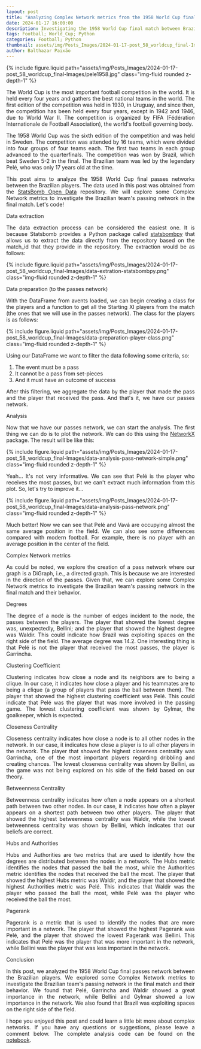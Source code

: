 ```yaml
---
layout: post
title: "Analyzing Complex Network metrics from the 1958 World Cup final"
date: 2024-01-17 16:00:00
description: Investigating the 1958 World Cup final match between Brazil and Sweden using Complex Network metrics.
tags: Football; World_Cup; Python
categories: Football; Python
thumbnail: assets/img/Posts_Images/2024-01-17-post_58_worldcup_final-Images/pele1958.jpg
author: Balthazar Paixão
---
```


{% include figure.liquid path="assets/img/Posts_Images/2024-01-17-post_58_worldcup_final-Images/pele1958.jpg" class="img-fluid rounded z-depth-1" %}

<p align="justify">
The World Cup is the most important football competition in the world. It is held every four years and gathers the best national teams in the world. The first edition of the competition was held in 1930, in Uruguay, and since then, the competition has been held every four years, except in 1942 and 1946, due to World War II. The competition is organized by FIFA (Fédération Internationale de Football Association), the world's football governing body.
</p>

<p align="justify">
The 1958 World Cup was the sixth edition of the competition and was held in Sweden. The competition was attended by 16 teams, which were divided into four groups of four teams each. The first two teams in each group advanced to the quarterfinals. The competition was won by Brazil, which beat Sweden 5-2 in the final. The Brazilian team was led by the legendary Pelé, who was only 17 years old at the time.
</p>

<p align="justify">
This post aims to analyze the 1958 World Cup final passes networks between the Brazilian players. The data used in this post was obtained from the <a href="https://github.com/statsbomb/open-data" target="_blank">StatsBomb Open Data</a> repository. We will explore some Complex Network metrics to investigate the Brazilian team's passing network in the final match. Let's code!
</p>

Data extraction

<p align="justify">
The data extraction process can be considered the easiest one. It is because Statsbomb provides a Python package called <a href="https://github.com/statsbomb/statsbombpy" target="_blank">statsbombpy</a> that allows us to extract the data directly from the repository based on the match_id that they provide in the repository. The extraction would be as follows:
</p>

{% include figure.liquid path="assets/img/Posts_Images/2024-01-17-post_58_worldcup_final-Images/data-extration-statsbombpy.png" class="img-fluid rounded z-depth-1" %}

Data preparation (to the passes network)

<p align="justify">
With the DataFrame from avents loaded, we can begin creating a class for the players and a function to get all the Starting XI players from the match (the ones that we will use in the passes network). The class for the players is as follows:
</p>

{% include figure.liquid path="assets/img/Posts_Images/2024-01-17-post_58_worldcup_final-Images/data-preparation-player-class.png" class="img-fluid rounded z-depth-1" %}

<p align="justify">
Using our DataFrame we want to filter the data following some criteria, so:
<ol>
  <li>The event must be a pass</li>
  <li>It cannot be a pass from set-pieces</li>
  <li>And it must have an outcome of success</li>
</ol>

</p>

<p align="justify">
After this filtering, we aggregate the data by the player that made the pass and the player that received the pass. And that's it, we have our passes network.  
</p>

Analysis

<p align="justify">
Now that we have our passes network, we can start the analysis. The first thing we can do is to plot the network. We can do this using the <a href="https://networkx.org/" target="_blank">NetworkX</a> package. The result will be like this:
</p>
{% include figure.liquid path="assets/img/Posts_Images/2024-01-17-post_58_worldcup_final-Images/data-analysis-pass-network-simple.png" class="img-fluid rounded z-depth-1" %}

<p align="justify">
Yeah... It's not very informative. We can see that Pelé is the player who receives the most passes, but we can't extract much information from this plot. So, let's try to improve it...
</p>

{% include figure.liquid path="assets/img/Posts_Images/2024-01-17-post_58_worldcup_final-Images/data-analysis-pass-network.png" class="img-fluid rounded z-depth-1" %}

<p align="justify">
Much better! Now we can see that Pelé and Vavá are occupying almost the same average position in the field. We can also see some differences compared with modern football. For example, there is no player with an average position in the center of the field.
</p>

Complex Network metrics

<p align="justify">
As could be noted, we explore the creation of a pass network where our graph is a DiGraph, i.e., a directed graph. This is because we are interested in the direction of the passes. Given that, we can explore some Complex Network metrics to investigate the Brazilian team's passing network in the final match and their behavior.
</p>


Degrees
<p align="justify">
The degree of a node is the number of edges incident to the node, the passes between the players. The player that showed the lowest degree was, unexpectedly, Bellini; and the player that showed the highest degree was Waldir. This could indicate how Brazil was exploiting spaces on the right side of the field. The average degree was 14.2. One interesting thing is that Pelé is not the player that received the most passes, the player is Garrincha.
</p>

Clustering Coefficient
<p align="justify">
Clustering indicates how close a node and its neighbors are to being a clique. In our case, it indicates how close a player and his teammates are to being a clique (a group of players that pass the ball between them). The player that showed the highest clustering coefficient was Pelé. This could indicate that Pelé was the player that was more involved in the passing game. The lowest clustering coefficient was shown by Gylmar, the goalkeeper, which is expected.
</p>

Closeness Centrality
<p align="justify">
Closeness centrality indicates how close a node is to all other nodes in the network. In our case, it indicates how close a player is to all other players in the network. The player that showed the highest closeness centrality was Garrincha, one of the most important players regarding dribbling and creating chances. The lowest closeness centrality was shown by Bellini, as the game was not being explored on his side of the field based on our theory.
</p>

Betweenness Centrality
<p align="justify">
Betweenness centrality indicates how often a node appears on a shortest path between two other nodes. In our case, it indicates how often a player appears on a shortest path between two other players. The player that showed the highest betweenness centrality was Waldir, while the lowest betweenness centrality was shown by Bellini, which indicates that our beliefs are correct.
</p>

Hubs and Authorities
<p align="justify">
Hubs and Authorities are two metrics that are used to identify how the degrees are distributed between the nodes in a network. The Hubs metric identifies the nodes that passed the ball the most, while the Authorities metric identifies the nodes that received the ball the most. The player that showed the highest Hubs metric was Waldir, and the player that showed the highest Authorities metric was Pelé. This indicates that Waldir was the player who passed the ball the most, while Pelé was the player who received the ball the most.
</p>

Pagerank
<p align="justify">
Pagerank is a metric that is used to identify the nodes that are more important in a network. The player that showed the highest Pagerank was Pelé, and the player that showed the lowest Pagerank was Bellini. This indicates that Pelé was the player that was more important in the network, while Bellini was the player that was less important in the network.
</p>


Conclusion
<p align="justify">
In this post, we analyzed the 1958 World Cup final passes network between the Brazilian players. We explored some Complex Network metrics to investigate the Brazilian team's passing network in the final match and their behavior. We found that Pelé, Garrincha and Waldir showed a great importance in the network, while Bellini and Gylmar showed a low importance in the network. We also found that Brazil was exploiting spaces on the right side of the field.
</p>

<p align="justify">
I hope you enjoyed this post and could learn a little bit more about complex networks. If you have any questions or suggestions, please leave a comment below. The complete analysis code can be found on the <a href="https://github.com/balthapaixao/football-networks/blob/main/analysis/others/public/complex-network-analysis-1958-brazil.ipynb ">notebook</a>.
</p>
